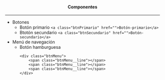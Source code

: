 <h4 align="center">Componentes</h4> <hr>

* Botones
  * Botón primario
`<a class="btnPrimario" href="">Botón-primario</a>`
  * Btotón secundario
`<a class="btnSecundario" href="">Botón-secundario</a>`
* Menú de navegación
  * Botón hamburguesa 
    ```
    <div class="btnMenu">
        <span class="btnMenu__line"></span>
        <span class="btnMenu__line"></span>
        <span class="btnMenu__line"></span>
    </div> 
    ```